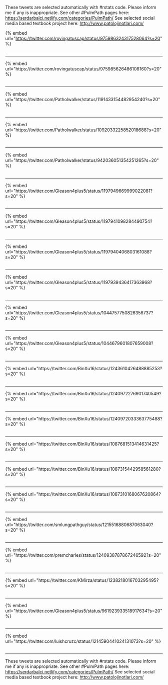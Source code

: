 

These tweets are selected automatically with #rstats code. Please inform me if any is inappropriate.
See other #PulmPath pages here: https://serdarbalci.netlify.com/categories/PulmPath/ 
See selected social media based textbook project here: http://www.patolojinotlari.com/

{% embed url="https://twitter.com/rovingatuscap/status/975986324317528064?s=20" %}<br>
<br>
<hr>
{% embed url="https://twitter.com/rovingatuscap/status/975985626486108160?s=20" %}<br>
<br>
<hr>
{% embed url="https://twitter.com/Patholwalker/status/1191433154482954240?s=20" %}<br>
<br>
<hr>
{% embed url="https://twitter.com/Patholwalker/status/1092033225852018688?s=20" %}<br>
<br>
<hr>
{% embed url="https://twitter.com/Patholwalker/status/942036051354251265?s=20" %}<br>
<br>
<hr>
{% embed url="https://twitter.com/Gleason4plus5/status/1197949669999022081?s=20" %}<br>
<br>
<hr>
{% embed url="https://twitter.com/Gleason4plus5/status/1197941098284490754?s=20" %}<br>
<br>
<hr>
{% embed url="https://twitter.com/Gleason4plus5/status/1197940406803161088?s=20" %}<br>
<br>
<hr>
{% embed url="https://twitter.com/Gleason4plus5/status/1197939436417363968?s=20" %}<br>
<br>
<hr>
{% embed url="https://twitter.com/Gleason4plus5/status/1044757750826356737?s=20" %}<br>
<br>
<hr>
{% embed url="https://twitter.com/Gleason4plus5/status/1044679601807659008?s=20" %}<br>
<br>
<hr>
{% embed url="https://twitter.com/BinXu16/status/1243610426488885253?s=20" %}<br>
<br>
<hr>
{% embed url="https://twitter.com/BinXu16/status/1240972276901740549?s=20" %}<br>
<br>
<hr>
{% embed url="https://twitter.com/BinXu16/status/1240972033363775488?s=20" %}<br>
<br>
<hr>
{% embed url="https://twitter.com/BinXu16/status/1087681513414631425?s=20" %}<br>
<br>
<hr>
{% embed url="https://twitter.com/BinXu16/status/1087315442958561280?s=20" %}<br>
<br>
<hr>
{% embed url="https://twitter.com/BinXu16/status/1087310168067620864?s=20" %}<br>
<br>
<hr>
{% embed url="https://twitter.com/smlungpathguy/status/1215516880687063040?s=20" %}<br>
<br>
<hr>
{% embed url="https://twitter.com/premcharles/status/1240938787867246592?s=20" %}<br>
<br>
<hr>
{% embed url="https://twitter.com/KMirza/status/1238218016703295495?s=20" %}<br>
<br>
<hr>
{% embed url="https://twitter.com/Gleason4plus5/status/961923933518917634?s=20" %}<br>
<br>
<hr>
{% embed url="https://twitter.com/luishcruzc/status/1214590441024131073?s=20" %}<br>
<br>
<hr>


These tweets are selected automatically with #rstats code. Please inform me if any is inappropriate.
See other #PulmPath pages here: https://serdarbalci.netlify.com/categories/PulmPath/ 
See selected social media based textbook project here: http://www.patolojinotlari.com/
